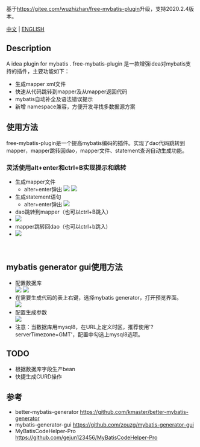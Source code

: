基于<https://gitee.com/wuzhizhan/free-mybatis-plugin>升级，支持2020.2.4版本。

[中文](README.md) | 
[ENGLISH](README_EN.md)

## Description
A idea plugin for mybatis .
free-mybatis-plugin 是一款增强idea对mybatis支持的插件，主要功能如下：
- 生成mapper xml文件
- 快速从代码跳转到mapper及从mapper返回代码
- mybatis自动补全及语法错误提示
- 新增 namespace兼容，方便开发寻找多数据源方案

## 使用方法
free-mybatis-plugin是一个提高mybatis编码的插件。实现了dao代码跳转到mapper，mapper跳转回dao，mapper文件、statement查询自动生成功能。
### 灵活使用alt+enter和ctrl+B实现提示和跳转
- 生成mapper文件
    - alter+enter弹出
![](https://images.gitee.com/uploads/images/2020/0121/151849_26a01dec_131460.png)
![](https://images.gitee.com/uploads/images/2020/0121/151849_59d74c18_131460.jpeg)
- 生成statement语句
    - alter+enter弹出
![](https://images.gitee.com/uploads/images/2020/0121/151849_594bfd4d_131460.jpeg)
- dao跳转到mapper（也可以ctrl+B跳入）
- ![](https://images.gitee.com/uploads/images/2020/0121/151850_9821ea07_131460.jpeg)
- mapper跳转回dao（也可以ctrl+b跳入)
- ![](https://images.gitee.com/uploads/images/2020/0121/151850_6ff9859f_131460.jpeg)
<br><br><br>
## mybatis generator gui使用方法
- 配置数据库<br>
![](https://images.gitee.com/uploads/images/2020/0121/151850_7decd93e_131460.png)
![](https://images.gitee.com/uploads/images/2020/0121/151849_3b35abd0_131460.png)
- 在需要生成代码的表上右键，选择mybatis generator，打开预览界面。 <br>
![](https://images.gitee.com/uploads/images/2020/0121/151849_6552ab20_131460.png)
- 配置生成参数<br>
![](https://images.gitee.com/uploads/images/2020/0121/151849_7fd4ada5_131460.png)
- 注意：当数据库用mysql8，在URL上定义时区，推荐使用'?serverTimezone=GMT'，配置中勾选上mysql8选项。<br>
   
## TODO
- 根据数据库字段生产bean
- 快捷生成CURD操作

## 参考
- better-mybatis-generator https://github.com/kmaster/better-mybatis-generator
- mybatis-generator-gui https://github.com/zouzg/mybatis-generator-gui
- MyBatisCodeHelper-Pro https://github.com/gejun123456/MyBatisCodeHelper-Pro
